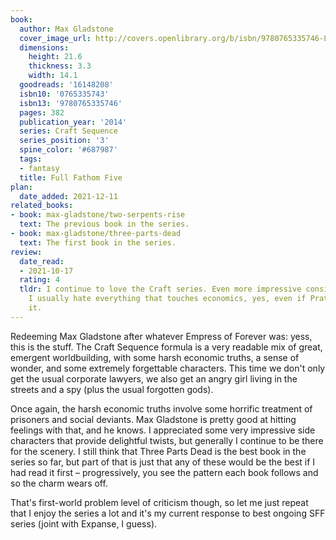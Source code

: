 ```yaml
---
book:
  author: Max Gladstone
  cover_image_url: http://covers.openlibrary.org/b/isbn/9780765335746-L.jpg
  dimensions:
    height: 21.6
    thickness: 3.3
    width: 14.1
  goodreads: '16148208'
  isbn10: '0765335743'
  isbn13: '9780765335746'
  pages: 382
  publication_year: '2014'
  series: Craft Sequence
  series_position: '3'
  spine_color: '#687987'
  tags:
  - fantasy
  title: Full Fathom Five
plan:
  date_added: 2021-12-11
related_books:
- book: max-gladstone/two-serpents-rise
  text: The previous book in the series.
- book: max-gladstone/three-parts-dead
  text: The first book in the series.
review:
  date_read:
  - 2021-10-17
  rating: 4
  tldr: I continue to love the Craft series. Even more impressive considering that
    I usually hate everything that touches economics, yes, even if Pratchett writes
    it.
---
```


Redeeming Max Gladstone after whatever Empress of Forever was: yess, this is the stuff. The Craft Sequence formula is a
very readable mix of great, emergent worldbuilding, with some harsh economic truths, a sense of wonder, and some
extremely forgettable characters. This time we don't only get the usual corporate lawyers, we also get an angry girl
living in the streets and a spy (plus the usual forgotten gods).

Once again, the harsh economic truths involve some horrific treatment of prisoners and social deviants. Max Gladstone is
pretty good at hitting feelings with that, and he knows. I appreciated some very impressive side characters that provide
delightful twists, but generally I continue to be there for the scenery. I still think that Three Parts Dead is the best
book in the series so far, but part of that is just that any of these would be the best if I had read it first –
progressively, you see the pattern each book follows and so the charm wears off.

That's first-world problem level of criticism though, so let me just repeat that I enjoy the series a lot and it's my
current response to best ongoing SFF series (joint with Expanse, I guess).
